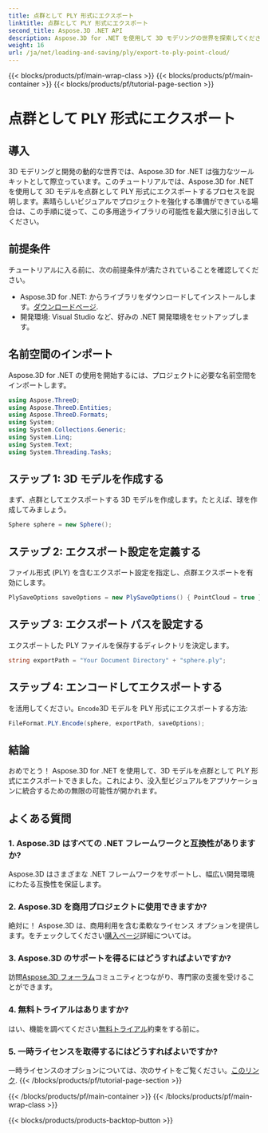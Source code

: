 ```yaml
---
title: 点群として PLY 形式にエクスポート
linktitle: 点群として PLY 形式にエクスポート
second_title: Aspose.3D .NET API
description: Aspose.3D for .NET を使用して 3D モデリングの世界を探索してください。モデルを PLY 形式に簡単にエクスポートする方法を学びましょう。素晴らしいビジュアルでプロジェクトを向上させます。
weight: 16
url: /ja/net/loading-and-saving/ply/export-to-ply-point-cloud/
---
```


{{< blocks/products/pf/main-wrap-class >}}
{{< blocks/products/pf/main-container >}}
{{< blocks/products/pf/tutorial-page-section >}}

# 点群として PLY 形式にエクスポート

## 導入
3D モデリングと開発の動的な世界では、Aspose.3D for .NET は強力なツールキットとして際立っています。このチュートリアルでは、Aspose.3D for .NET を使用して 3D モデルを点群として PLY 形式にエクスポートするプロセスを説明します。素晴らしいビジュアルでプロジェクトを強化する準備ができている場合は、この手順に従って、この多用途ライブラリの可能性を最大限に引き出してください。
## 前提条件
チュートリアルに入る前に、次の前提条件が満たされていることを確認してください。
-  Aspose.3D for .NET: からライブラリをダウンロードしてインストールします。[ダウンロードページ](https://releases.aspose.com/3d/net/).
- 開発環境: Visual Studio など、好みの .NET 開発環境をセットアップします。
## 名前空間のインポート
Aspose.3D for .NET の使用を開始するには、プロジェクトに必要な名前空間をインポートします。
```csharp
using Aspose.ThreeD;
using Aspose.ThreeD.Entities;
using Aspose.ThreeD.Formats;
using System;
using System.Collections.Generic;
using System.Linq;
using System.Text;
using System.Threading.Tasks;
```
## ステップ 1: 3D モデルを作成する
まず、点群としてエクスポートする 3D モデルを作成します。たとえば、球を作成してみましょう。
```csharp
Sphere sphere = new Sphere();
```
## ステップ 2: エクスポート設定を定義する
ファイル形式 (PLY) を含むエクスポート設定を指定し、点群エクスポートを有効にします。
```csharp
PlySaveOptions saveOptions = new PlySaveOptions() { PointCloud = true };
```
## ステップ 3: エクスポート パスを設定する
エクスポートした PLY ファイルを保存するディレクトリを決定します。
```csharp
string exportPath = "Your Document Directory" + "sphere.ply";
```
## ステップ 4: エンコードしてエクスポートする
を活用してください。`Encode`3D モデルを PLY 形式にエクスポートする方法:
```csharp
FileFormat.PLY.Encode(sphere, exportPath, saveOptions);
```
## 結論
おめでとう！ Aspose.3D for .NET を使用して、3D モデルを点群として PLY 形式にエクスポートできました。これにより、没入型ビジュアルをアプリケーションに統合するための無限の可能性が開かれます。

## よくある質問
### 1. Aspose.3D はすべての .NET フレームワークと互換性がありますか?
Aspose.3D はさまざまな .NET フレームワークをサポートし、幅広い開発環境にわたる互換性を保証します。
### 2. Aspose.3D を商用プロジェクトに使用できますか?
絶対に！ Aspose.3D は、商用利用を含む柔軟なライセンス オプションを提供します。をチェックしてください[購入ページ](https://purchase.aspose.com/buy)詳細については。
### 3. Aspose.3D のサポートを得るにはどうすればよいですか?
訪問[Aspose.3D フォーラム](https://forum.aspose.com/c/3d/18)コミュニティとつながり、専門家の支援を受けることができます。
### 4. 無料トライアルはありますか?
はい、機能を調べてください[無料トライアル](https://releases.aspose.com/)約束をする前に。
### 5. 一時ライセンスを取得するにはどうすればよいですか?
一時ライセンスのオプションについては、次のサイトをご覧ください。[このリンク](https://purchase.aspose.com/temporary-license/).
{{< /blocks/products/pf/tutorial-page-section >}}

{{< /blocks/products/pf/main-container >}}
{{< /blocks/products/pf/main-wrap-class >}}

{{< blocks/products/products-backtop-button >}}
